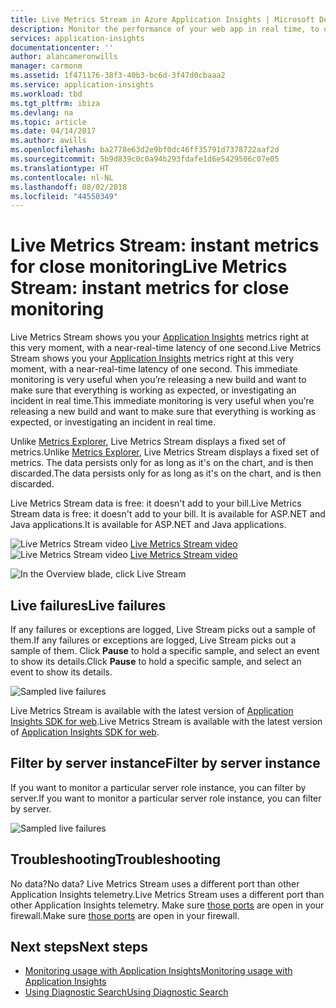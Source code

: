 ```yaml
---
title: Live Metrics Stream in Azure Application Insights | Microsoft Docs
description: Monitor the performance of your web app in real time, to observe the effects of a release or other change.
services: application-insights
documentationcenter: ''
author: alancameronwills
manager: carmonm
ms.assetid: 1f471176-38f3-40b3-bc6d-3f47d0cbaaa2
ms.service: application-insights
ms.workload: tbd
ms.tgt_pltfrm: ibiza
ms.devlang: na
ms.topic: article
ms.date: 04/14/2017
ms.author: awills
ms.openlocfilehash: ba2778e63d2e9bf0dc46ff35791d7378722aaf2d
ms.sourcegitcommit: 5b9d839c0c0a94b293fdafe1d6e5429506c07e05
ms.translationtype: HT
ms.contentlocale: nl-NL
ms.lasthandoff: 08/02/2018
ms.locfileid: "44550349"
---
```

# <a name="live-metrics-stream-instant-metrics-for-close-monitoring"></a><span data-ttu-id="09603-103">Live Metrics Stream: instant metrics for close monitoring</span><span class="sxs-lookup"><span data-stu-id="09603-103">Live Metrics Stream: instant metrics for close monitoring</span></span>
<span data-ttu-id="09603-104">Live Metrics Stream shows you your [Application Insights](app-insights-overview.md) metrics right at this very moment, with a near-real-time latency of one second.</span><span class="sxs-lookup"><span data-stu-id="09603-104">Live Metrics Stream shows you your [Application Insights](app-insights-overview.md) metrics right at this very moment, with a near-real-time latency of one second.</span></span> <span data-ttu-id="09603-105">This immediate monitoring is very useful when you’re releasing a new build and want to make sure that everything is working as expected, or investigating an incident in real time.</span><span class="sxs-lookup"><span data-stu-id="09603-105">This immediate monitoring is very useful when you’re releasing a new build and want to make sure that everything is working as expected, or investigating an incident in real time.</span></span>

<span data-ttu-id="09603-106">Unlike [Metrics Explorer](app-insights-metrics-explorer.md), Live Metrics Stream displays a fixed set of metrics.</span><span class="sxs-lookup"><span data-stu-id="09603-106">Unlike [Metrics Explorer](app-insights-metrics-explorer.md), Live Metrics Stream displays a fixed set of metrics.</span></span> <span data-ttu-id="09603-107">The data persists only for as long as it's on the chart, and is then discarded.</span><span class="sxs-lookup"><span data-stu-id="09603-107">The data persists only for as long as it's on the chart, and is then discarded.</span></span>

<span data-ttu-id="09603-108">Live Metrics Stream data is free: it doesn't add to your bill.</span><span class="sxs-lookup"><span data-stu-id="09603-108">Live Metrics Stream data is free: it doesn't add to your bill.</span></span> <span data-ttu-id="09603-109">It is available for ASP.NET and Java applications.</span><span class="sxs-lookup"><span data-stu-id="09603-109">It is available for ASP.NET and Java applications.</span></span>

<span data-ttu-id="09603-110">![Live Metrics Stream video](https://docstestmedia1.blob.core.windows.net/azure-media/articles/application-insights/media/app-insights-live-stream/youtube.png) [Live Metrics Stream video](https://www.youtube.com/watch?v=zqfHf1Oi5PY)</span><span class="sxs-lookup"><span data-stu-id="09603-110">![Live Metrics Stream video](https://docstestmedia1.blob.core.windows.net/azure-media/articles/application-insights/media/app-insights-live-stream/youtube.png) [Live Metrics Stream video](https://www.youtube.com/watch?v=zqfHf1Oi5PY)</span></span>

![In the Overview blade, click Live Stream](https://docstestmedia1.blob.core.windows.net/azure-media/articles/application-insights/media/app-insights-live-stream/live-stream.png)



## <a name="live-failures"></a><span data-ttu-id="09603-112">Live failures</span><span class="sxs-lookup"><span data-stu-id="09603-112">Live failures</span></span>

<span data-ttu-id="09603-113">If any failures or exceptions are logged, Live Stream picks out a sample of them.</span><span class="sxs-lookup"><span data-stu-id="09603-113">If any failures or exceptions are logged, Live Stream picks out a sample of them.</span></span> <span data-ttu-id="09603-114">Click **Pause** to hold a specific sample, and select an event to show its details.</span><span class="sxs-lookup"><span data-stu-id="09603-114">Click **Pause** to hold a specific sample, and select an event to show its details.</span></span>

![Sampled live failures](https://docstestmedia1.blob.core.windows.net/azure-media/articles/application-insights/media/app-insights-live-stream/live-stream-failures.png)


<span data-ttu-id="09603-116">Live Metrics Stream is available with the latest version of [Application Insights SDK for web](https://www.nuget.org/packages/Microsoft.ApplicationInsights.Web/).</span><span class="sxs-lookup"><span data-stu-id="09603-116">Live Metrics Stream is available with the latest version of [Application Insights SDK for web](https://www.nuget.org/packages/Microsoft.ApplicationInsights.Web/).</span></span>

## <a name="filter-by-server-instance"></a><span data-ttu-id="09603-117">Filter by server instance</span><span class="sxs-lookup"><span data-stu-id="09603-117">Filter by server instance</span></span>

<span data-ttu-id="09603-118">If you want to monitor a particular server role instance, you can filter by server.</span><span class="sxs-lookup"><span data-stu-id="09603-118">If you want to monitor a particular server role instance, you can filter by server.</span></span>

![Sampled live failures](https://docstestmedia1.blob.core.windows.net/azure-media/articles/application-insights/media/app-insights-live-stream/live-stream-filter.png)


## <a name="troubleshooting"></a><span data-ttu-id="09603-120">Troubleshooting</span><span class="sxs-lookup"><span data-stu-id="09603-120">Troubleshooting</span></span>

<span data-ttu-id="09603-121">No data?</span><span class="sxs-lookup"><span data-stu-id="09603-121">No data?</span></span> <span data-ttu-id="09603-122">Live Metrics Stream uses a different port than other Application Insights telemetry.</span><span class="sxs-lookup"><span data-stu-id="09603-122">Live Metrics Stream uses a different port than other Application Insights telemetry.</span></span> <span data-ttu-id="09603-123">Make sure [those ports](app-insights-ip-addresses.md) are open in your firewall.</span><span class="sxs-lookup"><span data-stu-id="09603-123">Make sure [those ports](app-insights-ip-addresses.md) are open in your firewall.</span></span>



## <a name="next-steps"></a><span data-ttu-id="09603-124">Next steps</span><span class="sxs-lookup"><span data-stu-id="09603-124">Next steps</span></span>
* [<span data-ttu-id="09603-125">Monitoring usage with Application Insights</span><span class="sxs-lookup"><span data-stu-id="09603-125">Monitoring usage with Application Insights</span></span>](app-insights-web-track-usage.md)
* [<span data-ttu-id="09603-126">Using Diagnostic Search</span><span class="sxs-lookup"><span data-stu-id="09603-126">Using Diagnostic Search</span></span>](app-insights-diagnostic-search.md)





